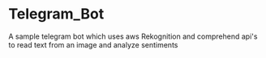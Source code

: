 # Telegram_Bot
A sample telegram bot which uses aws Rekognition and comprehend api's to read text from an image and analyze sentiments

